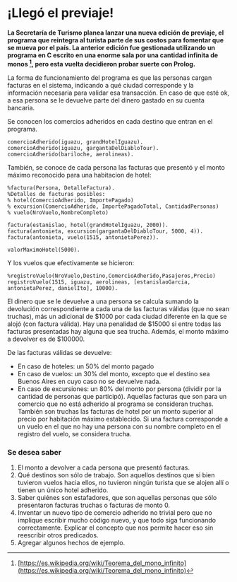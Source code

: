 # ¡Llegó el previaje!

**La Secretaría de Turismo planea lanzar una nueva edición de previaje, el programa que reintegra al turista parte de sus costos para fomentar que se mueva por el país. La anterior edición fue gestionada utilizando un programa en C escrito en una enorme sala por una cantidad infinita de monos [^1], pero esta vuelta decidieron probar suerte con Prolog.**

La forma de funcionamiento del programa es que las personas cargan facturas en el sistema, indicando a qué ciudad corresponde y la información necesaria para validar esa transacción. En caso de que esté ok, a esa persona se le devuelve parte del dinero gastado en su cuenta bancaria.

Se conocen los comercios adheridos en cada destino que entran en el programa.

```
comercioAdherido(iguazu, grandHotelIguazu).
comercioAdherido(iguazu, gargantaDelDiabloTour).
comercioAdherido(bariloche, aerolineas).
```

También, se conoce de cada persona las facturas que presentó y el monto máximo reconocido para una habitacion de hotel:
```
%factura(Persona, DetalleFactura).
%Detalles de facturas posibles:
% hotel(ComercioAdherido, ImportePagado)
% excursion(ComercioAdherido, ImportePagadoTotal, CantidadPersonas)
% vuelo(NroVuelo,NombreCompleto)

factura(estanislao, hotel(grandHotelIguazu, 2000)).
factura(antonieta, excursion(gargantaDelDiabloTour, 5000, 4)).
factura(antonieta, vuelo(1515, antonietaPerez)).

valorMaximoHotel(5000).
```

Y los vuelos que efectivamente se hicieron:
```
%registroVuelo(NroVuelo,Destino,ComercioAdherido,Pasajeros,Precio)
registroVuelo(1515, iguazu, aerolineas, [estanislaoGarcia, antonietaPerez, danielIto], 10000).
```

El dinero que se le devuelve a una persona se calcula sumando la devolución correspondiente a cada una de las facturas válidas (que no sean truchas), más un adicional de $1000 por cada ciudad diferente en la que se alojó (con factura válida). Hay una penalidad de $15000 si entre todas las facturas presentadas hay alguna que sea trucha. Además, el monto máximo a devolver es de $100000.

De las facturas válidas se devuelve:
* En caso de hoteles: un 50% del monto pagado
* En caso de vuelos: un 30% del monto, excepto que el destino sea Buenos Aires en cuyo caso no se devuelve nada.
* En caso de excursiones: un 80% del monto por persona (dividir por la cantidad de personas que participó).
Aquellas facturas que son para un comercio que no está adherido al programa se consideran truchas. También son truchas las facturas de hotel por un monto superior al precio por habitación máximo establecido. Si una factura corresponde a un vuelo en el que no hay una persona con su nombre completo en el registro del vuelo, se considera trucha. 

### Se desea saber

1. El monto a devolver a cada persona que presentó facturas.  
2. Qué destinos son sólo de trabajo. Son aquellos destinos que si bien tuvieron vuelos hacia ellos, no tuvieron ningún turista que se alojen allí o tienen un único hotel adherido.
3. Saber quiénes son estafadores, que son aquellas personas que sólo presentaron facturas truchas o facturas de monto 0.
4. Inventar un nuevo tipo de comercio adherido no trivial pero que no implique escribir mucho código nuevo, y que todo siga funcionando correctamente. Explicar el concepto que nos permite hacer eso sin reescribir otros predicados.
5. Agregar algunos hechos de ejemplo.

[^1]: [https://es.wikipedia.org/wiki/Teorema_del_mono_infinito](https://es.wikipedia.org/wiki/Teorema_del_mono_infinito)

